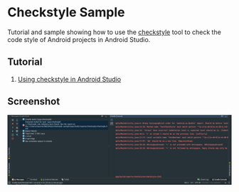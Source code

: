 # Checkstyle Sample

Tutorial and sample showing how to use the [checkstyle](http://checkstyle.sourceforge.net/) tool to check the code style of Android projects in Android Studio.

## Tutorial

1. [Using checkstyle in Android Studio](./note/checkstyle-sample-note.md)

## Screenshot

![](./note/art/4_check_before_launch.png)
